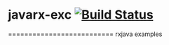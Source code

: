 # javarx-exc [![Build Status](https://travis-ci.org/sezerug/javarx-exc.svg?branch=master)](https://travis-ci.org/sezerug/javarx-exc)
==========================
rxjava examples
